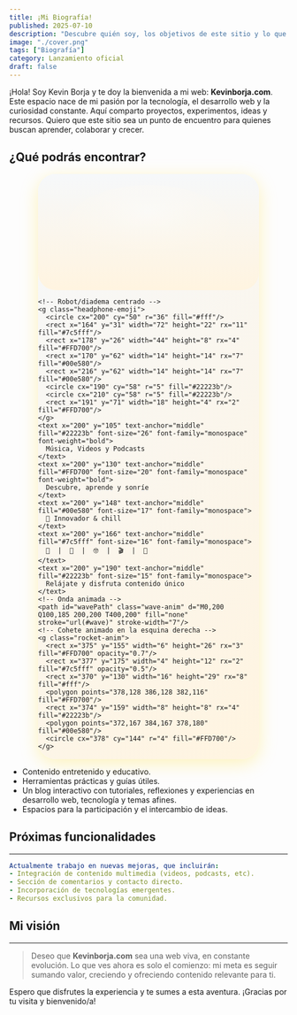 ```yaml
---
title: ¡Mi Biografía!
published: 2025-07-10
description: "Descubre quién soy, los objetivos de este sitio y lo que está por venir."
image: "./cover.png"
tags: ["Biografía"]
category: Lanzamiento oficial
draft: false
---
```


¡Hola! Soy Kevin Borja y te doy la bienvenida a mi web: **Kevinborja.com**. Este espacio nace de mi pasión por la tecnología, el desarrollo web y la curiosidad constante. Aquí comparto proyectos, experimentos, ideas y recursos. Quiero que este sitio sea un punto de encuentro para quienes buscan aprender, colaborar y crecer.

## ¿Qué podrás encontrar?

<div class="banner-mibio">
  <svg width="400" height="210" viewBox="0 0 400 210" xmlns="http://www.w3.org/2000/svg" class="banner-svg">
    <defs>
      <linearGradient id="bg" x1="0" y1="0" x2="0" y2="1">
        <stop offset="0%" stop-color="#f6f8fa" />
        <stop offset="100%" stop-color="#fff4e0" />
      </linearGradient>
      <linearGradient id="wave" x1="0" y1="0" x2="1" y2="0">
        <stop offset="0%" stop-color="#7c5fff" />
        <stop offset="40%" stop-color="#00e580" />
        <stop offset="100%" stop-color="#FFD700" />
      </linearGradient>
      <radialGradient id="glow" cx="50%" cy="35%" r="85%">
        <stop offset="0%" stop-color="#fff" stop-opacity="0.38"/>
        <stop offset="100%" stop-color="#fff4e0" stop-opacity="0"/>
      </radialGradient>
    </defs>
    <rect width="400" height="210" rx="32" fill="url(#bg)" />
    <ellipse cx="200" cy="90" rx="145" ry="70" fill="url(#glow)" />

    <!-- Robot/diadema centrado -->
    <g class="headphone-emoji">
      <circle cx="200" cy="50" r="36" fill="#fff"/>
      <rect x="164" y="31" width="72" height="22" rx="11" fill="#7c5fff"/>
      <rect x="178" y="26" width="44" height="8" rx="4" fill="#FFD700"/>
      <rect x="170" y="62" width="14" height="14" rx="7" fill="#00e580"/>
      <rect x="216" y="62" width="14" height="14" rx="7" fill="#00e580"/>
      <circle cx="190" cy="58" r="5" fill="#22223b"/>
      <circle cx="210" cy="58" r="5" fill="#22223b"/>
      <rect x="191" y="71" width="18" height="4" rx="2" fill="#FFD700"/>
    </g>
    <text x="200" y="105" text-anchor="middle" fill="#22223b" font-size="26" font-family="monospace" font-weight="bold">
      Música, Videos y Podcasts
    </text>
    <text x="200" y="130" text-anchor="middle" fill="#FFD700" font-size="20" font-family="monospace" font-weight="bold">
      Descubre, aprende y sonríe
    </text>
    <text x="200" y="148" text-anchor="middle" fill="#00e580" font-size="17" font-family="monospace">
      🚀 Innovador & chill
    </text>
    <text x="200" y="166" text-anchor="middle" fill="#7c5fff" font-size="16" font-family="monospace">
      🎨  |  🎵  |  🤓  |  🎬  |  🌈
    </text>
    <text x="200" y="190" text-anchor="middle" fill="#22223b" font-size="15" font-family="monospace">
      Relájate y disfruta contenido único
    </text>
    <!-- Onda animada -->
    <path id="wavePath" class="wave-anim" d="M0,200 Q100,185 200,200 T400,200" fill="none" stroke="url(#wave)" stroke-width="7"/>
    <!-- Cohete animado en la esquina derecha -->
    <g class="rocket-anim">
      <rect x="375" y="155" width="6" height="26" rx="3" fill="#FFD700" opacity="0.7"/>
      <rect x="377" y="175" width="4" height="12" rx="2" fill="#7c5fff" opacity="0.5"/>
      <rect x="370" y="130" width="16" height="29" rx="8" fill="#fff"/>
      <polygon points="378,128 386,128 382,116" fill="#FFD700"/>
      <rect x="374" y="159" width="8" height="8" rx="4" fill="#22223b"/>
      <polygon points="372,167 384,167 378,180" fill="#00e580"/>
      <circle cx="378" cy="144" r="4" fill="#FFD700"/>
    </g>
  </svg>
  <style>
    .banner-mibio {
      background: linear-gradient(135deg,#f6f8fa 0%, #fff4e0 100%);
      border-radius: 32px;
      width: 400px;
      margin: auto;
      box-shadow: 0 8px 32px #FFD70044;
      position: relative;
      padding-bottom: 2px;
    }
    .banner-svg {
      width: 100%;
      height: auto;
      display: block;
    }
    .wave-anim {
      stroke-dasharray: 900;
      stroke-dashoffset: 0;
      animation: waveBounce 2.8s infinite;
    }
    @keyframes waveBounce {
      0% { transform: translateY(0px);}
      18% { transform: translateY(-10px);}
      40% { transform: translateY(7px);}
      60% { transform: translateY(-4px);}
      80% { transform: translateY(2px);}
      100% { transform: translateY(0px);}
    }
    .headphone-emoji {
      animation: headphonesPulse 2.5s infinite alternate;
    }
    @keyframes headphonesPulse {
      0% { filter: drop-shadow(0 0 0px #FFD700);}
      80% { filter: drop-shadow(0 0 14px #FFD700);}
      100% { filter: drop-shadow(0 0 0px #FFD700);}
    }
    .rocket-anim {
      animation: rocketUp 2.9s infinite cubic-bezier(.7,.2,.2,.8);
    }
    @keyframes rocketUp {
      0%   { transform: translateY(0);}
      14%  { transform: translateY(-20px);}
      28%  { transform: translateY(-38px);}
      50%  { transform: translateY(-18px);}
      72%  { transform: translateY(0);}
      80%  { transform: translateY(10px);}
      100% { transform: translateY(0);}
    }
  </style>
</div>

- Contenido entretenido y educativo.
- Herramientas prácticas y guías útiles.
- Un blog interactivo con tutoriales, reflexiones y experiencias en desarrollo web, tecnología y temas afines.
- Espacios para la participación y el intercambio de ideas.

## Próximas funcionalidades
---

```yaml
Actualmente trabajo en nuevas mejoras, que incluirán:
- Integración de contenido multimedia (videos, podcasts, etc).
- Sección de comentarios y contacto directo.
- Incorporación de tecnologías emergentes.
- Recursos exclusivos para la comunidad.
```

## Mi visión
---

> Deseo que **Kevinborja.com** sea una web viva, en constante evolución. Lo que ves ahora es solo el comienzo: mi meta es seguir sumando valor, creciendo y ofreciendo contenido relevante para ti.

Espero que disfrutes la experiencia y te sumes a esta aventura. ¡Gracias por tu visita y bienvenido/a!
